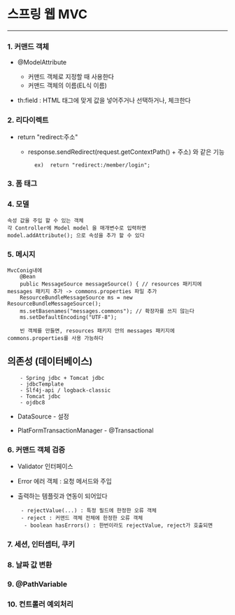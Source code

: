 # 스프링 웹 MVC

---------------------------------------------------------------------------
### 1. 커맨드 객체
- @ModelAttribute
    - 커맨드 객체로 지정할 때 사용한다
    - 커맨드 객체의 이름(EL식 이름)
  
- th:field : HTML 태그에 맞게 값을 넣어주거나 선택하거나, 체크한다

### 2. 리다이렉트

- return "redirect:주소"
  - response.sendRedirect(request.getContextPath() + 주소) 와 같은 기능

          ex)  return "redirect:/member/login";

### 3. 폼 태그

### 4. 모델 

    속성 값을 주입 할 수 있는 객체
    각 Controller에 Model model 을 매개변수로 입력하면 
    model.addAttribute(); 으로 속성을 추가 할 수 있다

### 5. 메시지

    MvcConig내에
        @Bean
        public MessageSource messageSource() { // resources 패키지에 messages 패키지 추가 -> commons.properties 파일 추가
        ResourceBundleMessageSource ms = new ResourceBundleMessageSource();
        ms.setBasenames("messages.commons"); // 확장자를 쓰지 않는다
        ms.setDefaultEncoding("UTF-8");

        빈 객체를 만들면, resources 패키지 안의 messages 패키지에 commons.properties를 사용 가능하다

## 의존성 (데이터베이스)

        - Spring jdbc + Tomcat jdbc
        - jdbcTemplate
        - Slf4j-api / logback-classic
        - Tomcat jdbc
        - ojdbc8

- DataSource - 설정

- PlatFormTransactionManager - @Transactional
### 6. 커맨드 객체 검증

- Validator 인터페이스
- Error 에러 객체 : 요청 메서드와 주입
- 출력하는 템플릿과 연동이 되어있다
  
       - rejectValue(...) : 특정 필드에 한정한 오류 객체 
       - reject : 커맨드 객체 전체에 한정한 오류 객체
        - boolean hasErrors() : 한번이라도 rejectValue, reject가 호출되면

### 7. 세션, 인터셉터, 쿠키

### 8. 날짜 값 변환

### 9. @PathVariable

### 10. 컨트롤러 예외처리